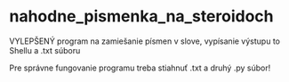 # nahodne_pismenka_na_steroidoch
VYLEPŠENÝ program na zamiešanie písmen v slove, vypísanie výstupu to Shellu a .txt súboru


Pre správne fungovanie programu treba stiahnuť .txt a druhý .py súbor!
